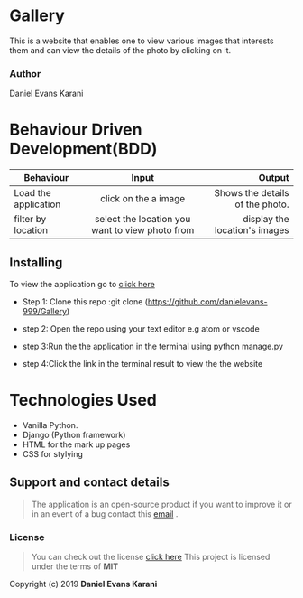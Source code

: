 

 # Gallery
This is a website that enables one to view various images that interests them and  can view the details of the photo by clicking on it.

### Author

 Daniel Evans Karani

 # Behaviour Driven Development(BDD)

 | Behaviour                  | Input                  | Output                                             |
| ------------------------    |:----------------------:| --------------------------------------------------:|
| Load the application        | click on the a image   | Shows the details of the photo.|
|filter by location           | select the location you want to view photo from|display the location's images|  |search by category           | input category & click search|display the categor's images.
## Installing 

To view the application go to [click here](  )

- Step 1: Clone this repo :git clone (https://github.com/danielevans-999/Gallery)

- step 2: Open the repo using your text editor e.g atom or vscode

- step 3:Run the the application in  the terminal using python manage.py

- step 4:Click the link in the terminal result to view the the website

# Technologies Used

- Vanilla Python.
- Django (Python framework)
- HTML for the mark up pages
- CSS for stylying

## Support and contact details
>The application is an open-source product if you  want to improve it or in an event of a bug  contact this
> [email](danielevans.karani@gmail.com) .
### License
>You can check out the license [click here](https://choosealicense.com/licenses/mit/)
This project is licensed under the terms of **MIT**

Copyright (c) 2019 **Daniel Evans Karani**